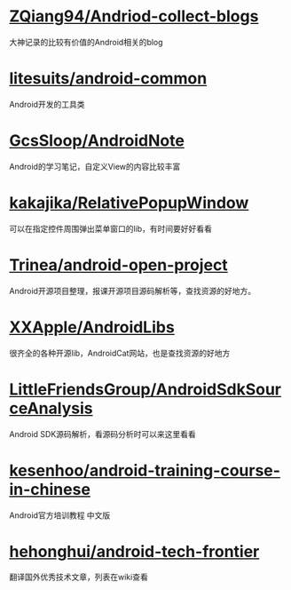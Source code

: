 # [ZQiang94/Andriod-collect-blogs](https://github.com/ZQiang94/Andriod-collect-blogs)  
大神记录的比较有价值的Android相关的blog  

# [litesuits/android-common](https://github.com/litesuits/android-common)  
Android开发的工具类  

# [GcsSloop/AndroidNote](https://github.com/GcsSloop/AndroidNote)  
Android的学习笔记，自定义View的内容比较丰富  

# [kakajika/RelativePopupWindow](https://github.com/kakajika/RelativePopupWindow)  
可以在指定控件周围弹出菜单窗口的lib，有时间要好好看看  

# [Trinea/android-open-project](https://github.com/Trinea/android-open-project)  
Android开源项目整理，报课开源项目源码解析等，查找资源的好地方。  

# [XXApple/AndroidLibs](https://github.com/XXApple/AndroidLibs)  
很齐全的各种开源lib，AndroidCat网站，也是查找资源的好地方 

# [LittleFriendsGroup/AndroidSdkSourceAnalysis](https://github.com/LittleFriendsGroup/AndroidSdkSourceAnalysis)  
Android SDK源码解析，看源码分析时可以来这里看看  

# [kesenhoo/android-training-course-in-chinese](https://github.com/kesenhoo/android-training-course-in-chinese)  
Android官方培训教程 中文版  

# [hehonghui/android-tech-frontier](https://github.com/hehonghui/android-tech-frontier/wiki)  
翻译国外优秀技术文章，列表在wiki查看  





